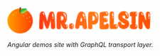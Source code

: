<img src="../Client/src/assets/img/logo.svg" alt="logo" height="60">

*Angular demos site with GraphQL transport layer.*
